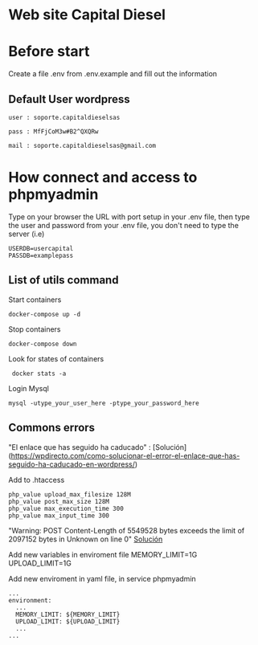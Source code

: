 # Web site Capital Diesel


# Before start

Create a file .env from .env.example and fill out the information

## Default User wordpress

    user : soporte.capitaldieselsas

    pass : MfFjCoM3w#B2^QXQRw

    mail : soporte.capitaldieselsas@gmail.com


# How connect and access to phpmyadmin

Type on your browser the URL with port setup in your  .env  file, then type the user and password from your .env file, you don't need to type the server (i.e)

    USERDB=usercapital
    PASSDB=examplepass

## List of utils command 

Start containers

    docker-compose up -d 

Stop containers

    docker-compose down 

Look for states of containers

     docker stats -a

Login Mysql

    mysql -utype_your_user_here -ptype_your_password_here



## Commons errors

"El enlace que has seguido ha caducado" : [Solución] (https://wpdirecto.com/como-solucionar-el-error-el-enlace-que-has-seguido-ha-caducado-en-wordpress/)

Add to .htaccess 

    php_value upload_max_filesize 128M
    php_value post_max_size 128M
    php_value max_execution_time 300
    php_value max_input_time 300


"Warning: POST Content-Length of 5549528 bytes exceeds the limit of 2097152 bytes in Unknown on line 0" [Solución](https://stackoverflow.com/questions/11719495/php-warning-post-content-length-of-8978294-bytes-exceeds-the-limit-of-8388608-b)

Add new variables in enviroment file
    MEMORY_LIMIT=1G
    UPLOAD_LIMIT=1G

Add new enviroment in yaml file, in service phpmyadmin

    ...
    environment:
      ...
      MEMORY_LIMIT: ${MEMORY_LIMIT}
      UPLOAD_LIMIT: ${UPLOAD_LIMIT}
      ...
    ...